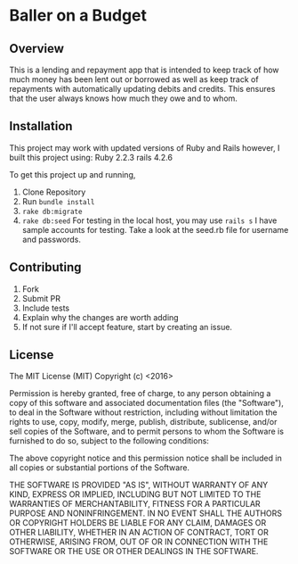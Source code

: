 # Baller on a Budget

## Overview

This is a lending and repayment app that is intended to keep track of how much money has been lent out or borrowed as well as keep track of repayments with automatically updating debits and credits.
This ensures that the user always knows how much they owe and to whom.

## Installation


This project may work with updated versions of Ruby and Rails however, I built this project using:
Ruby 2.2.3
rails 4.2.6

To get this project up and running,
  1. Clone Repository
  2. Run `bundle install`
  3. `rake db:migrate`
  4. `rake db:seed`
For testing in the local host, you may use `rails s`
I have sample accounts for testing. Take a look at the seed.rb file for username and passwords.  


## Contributing
  1. Fork
  2. Submit PR
  3. Include tests
  4. Explain why the changes are worth adding
  5. If not sure if I'll accept feature, start by creating an issue.

## License

The MIT License (MIT)
Copyright (c) <2016>

Permission is hereby granted, free of charge, to any person obtaining a copy of this software and associated documentation files (the "Software"), to deal in the Software without restriction, including without limitation the rights to use, copy, modify, merge, publish, distribute, sublicense, and/or sell copies of the Software, and to permit persons to whom the Software is furnished to do so, subject to the following conditions:

The above copyright notice and this permission notice shall be included in all copies or substantial portions of the Software.

THE SOFTWARE IS PROVIDED "AS IS", WITHOUT WARRANTY OF ANY KIND, EXPRESS OR IMPLIED, INCLUDING BUT NOT LIMITED TO THE WARRANTIES OF MERCHANTABILITY, FITNESS FOR A PARTICULAR PURPOSE AND NONINFRINGEMENT. IN NO EVENT SHALL THE AUTHORS OR COPYRIGHT HOLDERS BE LIABLE FOR ANY CLAIM, DAMAGES OR OTHER LIABILITY, WHETHER IN AN ACTION OF CONTRACT, TORT OR OTHERWISE, ARISING FROM, OUT OF OR IN CONNECTION WITH THE SOFTWARE OR THE USE OR OTHER DEALINGS IN THE SOFTWARE.

